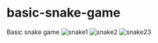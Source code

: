 # basic-snake-game
Basic snake game
![snake1](https://github.com/DevvMind/basic-snake-game/assets/132223099/e67d76ae-ae89-480f-b278-2d0f61f74a97)
![snake2](https://github.com/DevvMind/basic-snake-game/assets/132223099/42249103-29c5-4394-a2f8-f1916d0007d8)
![snake23](https://github.com/DevvMind/basic-snake-game/assets/132223099/dd0fb2db-599c-4f11-94a6-7d5df0cb1435)
